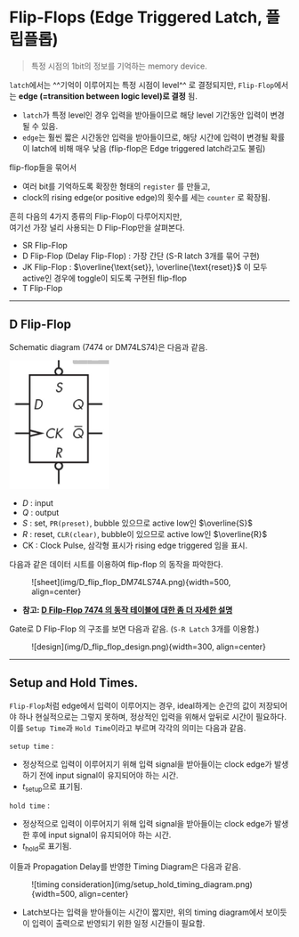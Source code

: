 # Flip-Flops (Edge Triggered Latch, 플립플롭)

> 특정 시점의 1bit의 정보를 기억하는 memory device.


`latch`에서는 ^^기억이 이루어지는 특정 시점이 level^^ 로 결정되지만, `Flip-Flop`에서는 **edge (=transition between logic level)로 결정** 됨. 

- `latch`가 특정 level인 경우 입력을 받아들이므로 해당 level 기간동안 입력이 변경될 수 있음.
- `edge`는 훨씬 짧은 시간동안 입력을 받아들이므로, 해당 시간에 입력이 변경될 확률이 latch에 비해 매우 낮음 (flip-flop은 Edge triggered latch라고도 불림)


flip-flop들을 묶어서 

* 여러 bit를 기억하도록 확장한 형태의 `register` 를 만들고, 
* clock의 rising edge(or positive edge)의 횟수를 세는 `counter` 로 확장됨.


흔히 다음의 4가지 종류의 Flip-Flop이 다루어지지만,  
여기선 가장 널리 사용되는 D Flip-Flop만을  살펴본다.

- SR Flip-Flop
- D Flip-Flop (Delay Flip-Flop) : 가장 간단 (S-R latch 3개를 묶어 구현)
- JK Flip-Flop : $\overline{\text{set}}, \overline{\text{reset}}$ 이 모두 active인 경우에 toggle이 되도록 구현된 flip-flop
- T Flip-Flop

***

## D Flip-Flop

Schematic diagram (7474 or DM74LS74)은 다음과 같음.

![D flip-flop Schematic Diagram](img/D_flipflop_schematic.png)

- $D$ : input
- $Q$ : output
- $S$ : set, `PR(preset)`, bubble 있으므로 active low인 $\overline{S}$
- $R$ : reset, `CLR(clear)`, bubble이 있으므로 active low인 $\overline{R}$
- CK : Clock Pulse, 삼각형 표시가 rising edge triggered 임을 표시.

다음과 같은 데이터 시트를 이용하여 flip-flop 의 동작을 파악한다.

<figure markdown>
![sheet](img/D_flip_flop_DM74LS74A.png){width=500, align=center}
</figure>

* **참고: [D Filp-Flop 7474 의 동작 테이블에 대한 좀 더 자세한 설명](https://dsaint31.tistory.com/699)**

Gate로 D Flip-Flop 의 구조를 보면 다음과 같음. (`S-R Latch` 3개를 이용함.)

<figure markdown>
![design](img/D_flip_flop_design.png){width=300, align=center}
</figure>

***

## Setup and Hold Times.

`Flip-Flop`처럼 edge에서 입력이 이루어지는 경우, ideal하게는 순간의 값이 저장되어야 하나 현실적으로는 그렇지 못하며, 정상적인 입력을 위해서 앞뒤로 시간이 필요하다. 이를 `Setup Time`과 `Hold Time`이라고 부르며 각각의 의미는 다음과 같음.

`setup time` :

- 정상적으로 입력이 이루어지기 위해 입력 signal을 받아들이는 clock edge가 발생하기 전에 input signal이 유지되어야 하는 시간.
- $t_\text{setup}$으로 표기됨.

`hold time` :

- 정상적으로 입력이 이루어지기 위해 입력 signal을 받아들이는 clock edge가 발생한 후에 input signal이 유지되어야 하는 시간.
- $t_\text{hold}$로 표기됨.

이들과 Propagation Delay를 반영한 Timing Diagram은 다음과 같음.

<figure markdown>
![timing consideration](img/setup_hold_timing_diagram.png){width=500, align=center}
</figure>

* Latch보다는 입력을 받아들이는 시간이 짧지만, 위의 timing diagram에서 보이듯이 입력이 출력으로 반영되기 위한 일정 시간들이 필요함.

